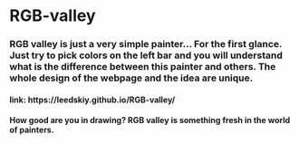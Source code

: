 # RGB-valley

<h3>
    RGB valley is just a very simple painter... For the first glance. Just try to pick colors on the left bar and you will understand
    what is the difference between this painter and others. The whole design of the webpage and the idea are unique. 
</h3>
<h4>
    link: https://leedskiy.github.io/RGB-valley/
</h4>
<h4>
    How good are you in drawing? RGB valley is something fresh in the world of painters.
</h4>